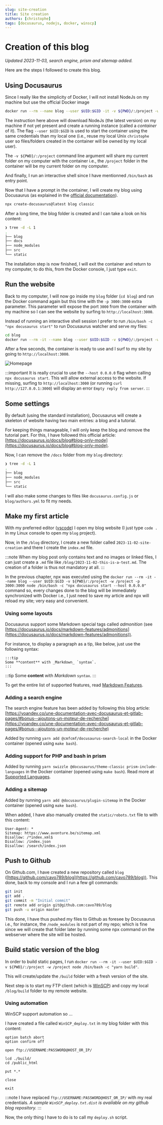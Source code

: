 ```yaml
---
slug: site-creation
title: Site creation
authors: [christophe]
tags: [docusaurus, nodejs, docker, winscp]
---
```

# Creation of this blog

*Updated 2023-11-03, search engine, prism and sitemap added.*

Here are the steps I followed to create this blog. 

## Using Docusaurus

Since I really like the simplicity of Docker, I will not install NodeJs on my machine but use the official Docker image

```bash
docker run --rm --name blog --user $UID:$GID -it -v ${PWD}/:/project -w /project node /bin/bash
```

The instruction here above will download NodeJs (the latest version) on my machine if not yet present and create a running instance (called a *container* of it). The flag `--user $UID:$GID` is used to start the container using the same credentials than my local one (i.e., reuse my local Unix `christophe` user so files/folders created in the container will be owned by my local user).

The `-v ${PWD}/:/project` command line argument will share my current folder on my computer with the container i.e., the `/project` folder in the container will be my current folder on my computer.

And finally, I run an interactive shell since I have mentionned `/bin/bash` as entry point.

Now that I have a prompt in the container, I will create my blog using Docusaurus (as explained in the [official documentation](https://docusaurus.io/docs/installation)).

```bash
npx create-docusaurus@latest blog classic
```

After a long time, the blog folder is created and I can take a look on his content:

```bash
❯ tree -d -L 1
.
├── blog
├── docs
├── node_modules
├── src
└── static
```

The installation step is now finished, I will exit the container and return to my computer, to do this, from the Docker console, I just type `exit`.

## Run the website

Back to my computer, I will now go inside my `blog` folder (`cd blog`) and run the Docker command again but this time with the `-p 3000:3000` extra parameter. This parameter will expose the port `3000` from the container with my machine so I can see the website by surfing to `http://localhost:3000`.

Instead of running an interactive shell session I prefer to run `/bin/bash -c "npx docusaurus start"` to run Docusaurus watcher and serve my files:

```bash
cd blog
docker run --rm -it --name blog --user $UID:$GID -v ${PWD}/:/project -w /project -p 3000:3000 node /bin/bash -c "npx docusaurus start --host 0.0.0.0"
```

After a few seconds, the container is ready to use and I surf to my site by going to `http://localhost:3000`.

![Homepage](./homepage.png)

:::important
It is really crucial to use the `--host 0.0.0.0` flag when calling `npx docusaurus start`. This will allow external access to the website. If missing, surfing to `http://localhost:3000` (or running `curl http://127.0.0.1:3000`) will display an error `Empty reply from server`.
:::

## Some settings

By default (using the standard installation), Docusaurus will create a skeleton of website having two main entries: a blog and a tutorial.

For keeping things manageable, I will only keep the blog and remove the tutorial part. For this, I have followed this official article: [https://docusaurus.io/docs/blog#blog-only-mode](https://docusaurus.io/docs/blog#blog-only-mode).

Now, I can remove the `/docs` folder from my `blog` directory:

```bash
❯ tree -d -L 1
.
├── blog
├── node_modules
├── src
└── static
```

I will also make some changes to files like `docusaurus.config.js` or `blog/authors.yml` to fit my needs.

## Make my first article

With my preferred editor ([vscode](https://code.visualstudio.com/)) I open my blog website (I just type `code .` in my Linux console to open my `blog` project).

Now, in the `/blog` directory, I create a new folder called `2023-11-02-site-creation` and there I create the `index.md` file.

:::note
When my blog post only contains text and no images or linked files, I can just create a `.md` file like `/blog/2023-11-02-this-is-a-test.md`. The creation of a folder is thus not mandatory at all.
::: 

In the previous chapter, npx was executed using the `docker run --rm -it --name blog --user $UID:$GID -v ${PWD}/:/project -w /project -p 3000:3000 node /bin/bash -c "npx docusaurus start --host 0.0.0.0"` command so, every changes done to the blog will be immediately synchronized with Docker i.e., I just need to save my article and npx will reload my site; very easy and convenient.

### Using some layouts

Docusaurus support some Markdown special tags called *admonition* (see [https://docusaurus.io/docs/markdown-features/admonitions](https://docusaurus.io/docs/markdown-features/admonitions)).

For instance, to display a paragraph as a tip, like below, just use the following syntax:

```text
:::tip
Some **content** with _Markdown_ `syntax`.
:::
```

:::tip
Some **content** with _Markdown_ `syntax`.
:::

To get the entire list of supported features, read [Markdown Features](https://docusaurus.io/docs/markdown-features).

### Adding a search engine

The search engine feature has been added by following this blog article: [https://yoandev.co/une-documentation-avec-docusaurus-et-gitlab-pages/#bonus--ajoutons-un-moteur-de-recherche](https://yoandev.co/une-documentation-avec-docusaurus-et-gitlab-pages/#bonus--ajoutons-un-moteur-de-recherche)

Added by running `yarn add @cmfcmf/docusaurus-search-local` in the Docker container (opened using `make bash`).

### Adding support for PHP and bash in prism

Added by running `yarn swizzle @docusaurus/theme-classic prism-include-languages` in the Docker container (opened using `make bash`). Read more at [Supported Languages](https://docusaurus.io/docs/markdown-features/code-blocks#supported-languages).

### Adding a sitemap

Added by running `yarn add @docusaurus/plugin-sitemap` in the Docker container (opened using `make bash`).

When added, I have also manually created the `static/robots.txt` file to with this content:

```text
User-Agent: *
Sitemap: https://www.avonture.be/sitemap.xml
Disallow: /*index.xml$
Disallow: /index.json
Disallow: /search/index.json
```

## Push to Github

On Github.com, I have created a new repository called `blog` ([https://github.com/cavo789/blog](https://github.com/cavo789/blog)). This done, back to my console and I run a few git commands:

```bash
git init
git add .
git commit -m "Initial commit"
git remote add origin git@github.com:cavo789/blog
git push -u origin master
```

This done, I have thus pushed my files to Github as foresee by Docusaurus i.e., for instance, the `/node_modules` is not part of my repo; which is fine since we will create that folder later by running some npx command on the webserver where the site will be hosted.

## Build static version of the blog

In order to build static pages, I run `docker run --rm -it --user $UID:$GID -v ${PWD}/:/project -w /project node /bin/bash -c "yarn build"`.

This will create/update the `/build` folder with a fresh version of the site.

Next step is to start my FTP client (which is [WinSCP](https://winscp.net/eng/download.php)) and copy my local `/blog/build` folder to my remote website.

### Using automation

WinSCP support automation so ...

I have created a file called `WinSCP_deploy.txt` in my blog folder with this content:

```text
option batch abort
option confirm off 

open ftp://USERNAME:PASSWORD@HOST_OR_IP/

lcd ./build/
cd /public_html

put *.*

close

exit
```

:::note
I have replaced `ftp://USERNAME:PASSWORD@HOST_OR_IP/` with my real credentials. *A sample `WinSCP_deploy.txt.dist` is available on my github blog repository.*
:::

Now, the only thing I have to do is to call my `deploy.sh` script.
